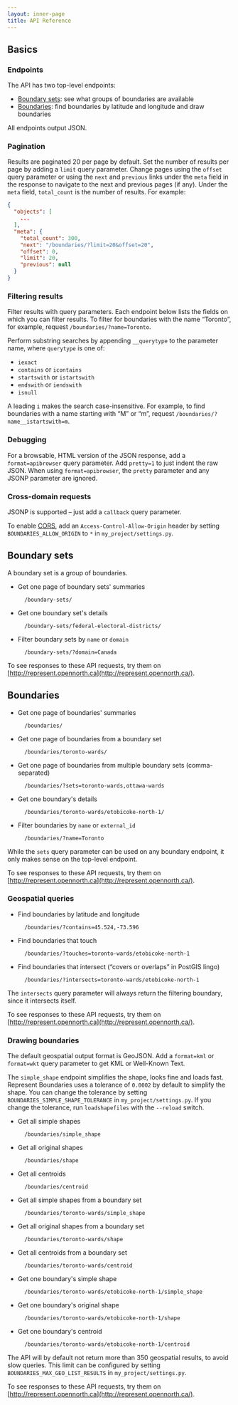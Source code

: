 ```yaml
---
layout: inner-page
title: API Reference
---
```


## Basics

### Endpoints

The API has two top-level endpoints:

* [Boundary sets](#boundary-sets): see what groups of boundaries are available
* [Boundaries](#boundaries): find boundaries by latitude and longitude and draw boundaries

All endpoints output JSON.

### Pagination

Results are paginated 20 per page by default. Set the number of results per page by adding a `limit` query parameter. Change pages using the `offset` query parameter or using the `next` and `previous` links under the `meta` field in the response to navigate to the next and previous pages (if any). Under the `meta` field, `total_count` is the number of results. For example:

```json
{
  "objects": [
    ...
  ],
  "meta": {
    "total_count": 300,
    "next": "/boundaries/?limit=20&offset=20",
    "offset": 0,
    "limit": 20,
    "previous": null
  }
}
```

### Filtering results

Filter results with query parameters. Each endpoint below lists the fields on which you can filter results. To filter for boundaries with the name “Toronto”, for example, request `/boundaries/?name=Toronto`.

Perform substring searches by appending `__querytype` to the parameter name, where `querytype` is one of:

* `iexact`
* `contains` or `icontains`
* `startswith` or `istartswith`
* `endswith` or `iendswith`
* `isnull`

A leading `i` makes the search case-insensitive. For example, to find boundaries with a name starting with “M” or “m”, request `/boundaries/?name__istartswith=m`.

### Debugging

For a browsable, HTML version of the JSON response, add a `format=apibrowser` query parameter. Add `pretty=1` to just indent the raw JSON. When using `format=apibrowser`, the `pretty` parameter and any JSONP parameter are ignored.

### Cross-domain requests

JSONP is supported – just add a `callback` query parameter.

To enable [CORS](https://developer.mozilla.org/en-US/docs/Web/HTTP/Access_control_CORS), add an `Access-Control-Allow-Origin` header by setting `BOUNDARIES_ALLOW_ORIGIN` to `*` in `my_project/settings.py`.

<h2 id="boundary-sets">Boundary sets</h2>

A boundary set is a group of boundaries.

* Get one page of boundary sets' summaries

        /boundary-sets/

* Get one boundary set's details

        /boundary-sets/federal-electoral-districts/

* Filter boundary sets by `name` or `domain`

        /boundary-sets/?domain=Canada

To see responses to these API requests, try them on [http://represent.opennorth.ca](http://represent.opennorth.ca/).

<h2 id="boundaries">Boundaries</h2>

* Get one page of boundaries' summaries

        /boundaries/

* Get one page of boundaries from a boundary set

        /boundaries/toronto-wards/

* Get one page of boundaries from multiple boundary sets (comma-separated)

        /boundaries/?sets=toronto-wards,ottawa-wards

* Get one boundary's details

        /boundaries/toronto-wards/etobicoke-north-1/

* Filter boundaries by `name` or `external_id`

        /boundaries/?name=Toronto

While the `sets` query parameter can be used on any boundary endpoint, it only makes sense on the top-level endpoint.

To see responses to these API requests, try them on [http://represent.opennorth.ca](http://represent.opennorth.ca/).

### Geospatial queries

* Find boundaries by latitude and longitude

        /boundaries/?contains=45.524,-73.596

* Find boundaries that touch

        /boundaries/?touches=toronto-wards/etobicoke-north-1

* Find boundaries that intersect (&ldquo;covers or overlaps&rdquo; in PostGIS lingo)

        /boundaries/?intersects=toronto-wards/etobicoke-north-1

The `intersects` query parameter will always return the filtering boundary, since it intersects itself.

To see responses to these API requests, try them on [http://represent.opennorth.ca](http://represent.opennorth.ca/).

### Drawing boundaries

The default geospatial output format is GeoJSON. Add a `format=kml` or `format=wkt` query parameter to get KML or Well-Known Text.

The `simple_shape` endpoint simplifies the shape, looks fine and loads fast. Represent Boundaries uses a tolerance of `0.0002` by default to simplify the shape. You can change the tolerance by setting `BOUNDARIES_SIMPLE_SHAPE_TOLERANCE` in `my_project/settings.py`. If you change the tolerance, run `loadshapefiles` with the `--reload` switch.

* Get all simple shapes

        /boundaries/simple_shape

* Get all original shapes

        /boundaries/shape

* Get all centroids

        /boundaries/centroid

* Get all simple shapes from a boundary set

        /boundaries/toronto-wards/simple_shape

* Get all original shapes from a boundary set

        /boundaries/toronto-wards/shape

* Get all centroids from a boundary set

        /boundaries/toronto-wards/centroid

* Get one boundary's simple shape

        /boundaries/toronto-wards/etobicoke-north-1/simple_shape

* Get one boundary's original shape

        /boundaries/toronto-wards/etobicoke-north-1/shape

* Get one boundary's centroid

        /boundaries/toronto-wards/etobicoke-north-1/centroid

The API will by default not return more than 350 geospatial results, to avoid slow queries. This limit can be configured by setting `BOUNDARIES_MAX_GEO_LIST_RESULTS` in `my_project/settings.py`.

To see responses to these API requests, try them on [http://represent.opennorth.ca](http://represent.opennorth.ca/).

